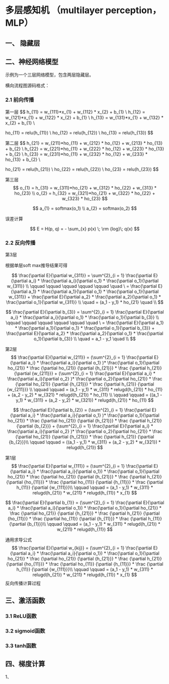 <!--
 * @Descripttion: 
 * @version: 
 * @Author: SunZewen
 * @Date: 2019-08-01 17:20:22
 * @LastEditors: SunZewen
 * @LastEditTime: 2019-08-10 12:55:33
 -->
# 多层感知机 （multilayer perception，MLP）


## 一、 隐藏层

## 二、神经网络模型
示例为一个三层网络模型，包含两层隐藏层。

横向流程图源码格式：



### 2.1 前向传播

第一层
$$
h_{11} = w_{111}*x_{1} + w_{112} * x_{2} + b_{1} \\
h_{12} = w_{121}*x_{1} + w_{122} * x_{2} + b_{1} \\
h_{13} = w_{131}*x_{1} + w_{132} * x_{2} + b_{1}  \\

ho_{11} = relu(h_{11}) \\
ho_{12} = relu(h_{12}) \\
ho_{13} = relu(h_{13})
$$

第二层
$$
h_{21} = w_{211}*ho_{11} + w_{212} * ho_{12} + w_{213} * ho_{13} + b_{2} \\
h_{22} = w_{221}*ho_{11} + w_{222} * ho_{12} + w_{223} * ho_{13} + b_{2} \\
h_{23} = w_{231}*ho_{11} + w_{232} * ho_{12} + w_{233} * ho_{13} + b_{2} \\

ho_{21} = relu(h_{21}) \\
ho_{22} = relu(h_{22}) \\
ho_{23} = relu(h_{23})
$$

第三层
$$
o_{1} = h_{31} = w_{311}*ho_{21} + w_{312} * ho_{22} + w_{313} * ho_{23} \\
o_{2} = h_{32} = w_{321}*ho_{21} + w_{322} * ho_{22} + w_{323} * ho_{23}
$$

$$
a_{1} = softmax(o_1) \\
a_{2} = softmax(o_2)
$$

误差计算 

$$
E = H(p, q) = - \sum_{x}
            p(x) \;
            \rm {log}\;
            q(x)
$$


### 2.2 反向传播

第3层 

根据单层soft max推导结果可得


$$
\frac{\partial E}{\partial w_{311}} = \sum^{2}_{i = 1} \frac{\partial E}{\partial a_i} * \frac{\partial a_i}{\partial o_1} * \frac{\partial o_1}{\partial w_{311}} \\
\qquad \qquad \qquad \qquad \qquad \quad \ = \frac{\partial E}{\partial a_1} * \frac{\partial a_1}{\partial o_1} * \frac{\partial o_1}{\partial w_{311}}  + \frac{\partial E}{\partial a_2} * \frac{\partial a_2}{\partial o_1} * \frac{\partial o_1}{\partial w_{311}}  \\
\quad = (a_1 - y_1) * ho_{21} \quad \\
$$

$$
\frac{\partial E}{\partial b_{3}} = \sum^{2}_{i = 1} \frac{\partial E}{\partial a_i} * \frac{\partial a_i}{\partial o_1} * \frac{\partial o_1}{\partial b_{3}} \\
\qquad \qquad \qquad \qquad \qquad \quad \ = \frac{\partial E}{\partial a_1} * \frac{\partial a_1}{\partial o_1} * \frac{\partial o_1}{\partial b_{3}}  + \frac{\partial E}{\partial a_2} * \frac{\partial a_2}{\partial o_1} * \frac{\partial o_1}{\partial b_{3}}  \\
\quad = a_1 - y_1 \quad \\
$$

第2层
$$
\frac{\partial E}{\partial w_{211}} = (\sum^{2}_{i = 1} \frac{\partial E}{\partial a_i} * \frac{\partial a_i}{\partial o_1} )* \frac{\partial o_1}{\partial ho_{21}} * \frac {\partial ho_{21}} {\partial {h_{21}}}  * \frac {\partial h_{21}} {\partial {w_{211}}}  + (\sum^{2}_{i = 1} \frac{\partial E}{\partial a_i} * \frac{\partial a_i}{\partial o_2} )* \frac{\partial o_2}{\partial ho_{21}} * \frac {\partial ho_{21}} {\partial {h_{21}}}  * \frac {\partial h_{21}} {\partial {w_{211}}} \\
\qquad \qquad = (a_1 - y_1) * w_{311} * relugd(h_{21}) * ho_{11} + (a_2 - y_2) * w_{321} * relugd(h_{21}) * ho_{11} \\
\qquad \qquad = ((a_1 - y_1) * w_{311}  + (a_2 - y_2) * w_{321}) * relugd(h_{21}) * ho_{11}
$$

$$
\frac{\partial E}{\partial b_{2}} = (\sum^{2}_{i = 1} \frac{\partial E}{\partial a_i} * \frac{\partial a_i}{\partial o_1} )* \frac{\partial o_1}{\partial ho_{21}} * \frac {\partial ho_{21}} {\partial {h_{21}}}  * \frac {\partial h_{21}} {\partial {b_{2}}} + (\sum^{2}_{i = 1} \frac{\partial E}{\partial a_i} * \frac{\partial a_i}{\partial o_2} )* \frac{\partial o_2}{\partial ho_{21}} * \frac {\partial ho_{21}} {\partial {h_{21}}}  * \frac {\partial h_{21}} {\partial {b_{2}}}\\
\qquad \qquad = ((a_1 - y_1) * w_{311}  + (a_2 - y_2) * w_{321}) * relugd(h_{21})
$$

第1层
$$
\frac{\partial E}{\partial w_{111}} = (\sum^{2}_{i = 1} \frac{\partial E}{\partial a_i} * \frac{\partial a_i}{\partial o_1}) * \frac{\partial o_1}{\partial ho_{21}} * \frac {\partial ho_{21}} {\partial {h_{21}}}  * \frac {\partial h_{21}} {\partial {ho_{11}}} * \frac {\partial ho_{11}} {\partial {h_{11}}} * \frac {\partial h_{11}} {\partial {w_{111}}}\\
\qquad \qquad = (a_1 - y_1) * w_{311} * relugd(h_{21}) * w_{211} * relugd(h_{11}) * x_{1}
$$

$$
\frac{\partial E}{\partial b_{1}} = (\sum^{2}_{i = 1} \frac{\partial E}{\partial a_i} * \frac{\partial a_i}{\partial o_1}) * \frac{\partial o_1}{\partial ho_{21}} * \frac {\partial ho_{21}} {\partial {h_{21}}}  * \frac {\partial h_{21}} {\partial {ho_{11}}} * \frac {\partial ho_{11}} {\partial {h_{11}}} * \frac {\partial h_{11}} {\partial {b_{1}}}\\
\qquad \qquad = (a_1 - y_1) * w_{311} * relugd(h_{21}) * w_{211} * relugd(h_{11})
$$

通用求导公式
$$
\frac{\partial E}{\partial w_{kij}} = (\sum^{2}_{i = 1} \frac{\partial E}{\partial a_i} * \frac{\partial a_i}{\partial o_1}) * \frac{\partial o_1}{\partial ho_{21}} * \frac {\partial ho_{21}} {\partial {h_{21}}}  * \frac {\partial h_{21}} {\partial {ho_{11}}} * \frac {\partial ho_{11}} {\partial {h_{11}}} * \frac {\partial h_{11}} {\partial {w_{111}}}\\
\qquad \qquad = (a_1 - y_1) * w_{311} * relugd(h_{21}) * w_{211} * relugd(h_{11}) * x_{1}
$$
反向传播计算过程



## 三、激活函数

### 3.1 ReLU函数

### 3.2 sigmoid函数

### 3.3 tanh函数

## 四、梯度计算

1、